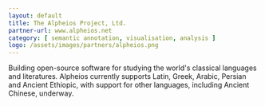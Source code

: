 ```yaml
---
layout: default
title: The Alpheios Project, Ltd.
partner-url: www.alpheios.net
category: [ semantic annotation, visualisation, analysis ]
logo: /assets/images/partners/alpheios.png
---
```


Building open-source software for studying the world's classical languages and literatures. Alpheios currently supports 
Latin, Greek, Arabic, Persian and Ancient Ethiopic, with support for other languages, including Ancient Chinese, underway. 
